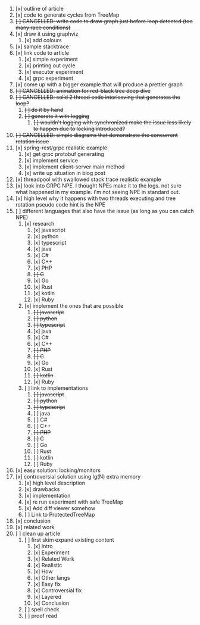 
1. [x] outline of article
2. [x] code to generate cycles from TreeMap
3. ~~[ ] CANCELLED: write code to draw graph just before loop detected (too many race conditions)~~
4. [x] draw it using graphviz
   1. [x] add colours
5. [x] sample stacktrace
6. [x] link code to article
   1. [x] simple experiment
   2. [x] printing out cycle
   3. [x] executor experiment
   3. [x] grpc experiment
7. [x] come up with a bigger example that will produce a prettier graph
8. ~~[ ] CANCELLED: animation for red-black tree deep dive~~
9.  ~~[ ] CANCELLED: solid 2 thread code interleaving that generates the loop?~~
    1.  ~~[ ] do it by hand~~
    2.  ~~[ ] generate it with logging~~
        1.  ~~[ ] wouldn't logging with synchronized make the issue less likely to happen due to locking introduced?~~
10. ~~[ ] CANCELLED: simple diagrams that demonstrate the concurrent rotation issue~~
11. [x] spring-rest/grpc realistic example
    1.  [x] get grpc protobuf generating
    2.  [x] implement service
    3.  [x] implement client-server main method
    4.  [x] write up situation in blog post
12. [x] threadpool with swallowed stack trace realistic example
13. [x] look into GRPC NPE. I thought NPEs make it to the logs. not sure what happened in my example. i'm not seeing NPE in standard out.
14. [x] high level why it happens with two threads executing and tree rotation
    pseudo code hint is the NPE
15. [ ] different languages that also have the issue (as long as you can catch NPE)
    1. [x] research
        1. [x] javascript
        2. [x] python
        3. [x] typescript
        4. [x] java
        5. [x] C#
        6. [x] C++
        7. [x] PHP
        8. ~~[ ] C~~
        9. [x] Go
        10. [x] Rust
        11. [x] kotlin
        12. [x] Ruby
    2. [x] implement the ones that are possible
        1. ~~[ ] javascript~~
        2. ~~[ ] python~~
        3. ~~[ ] typescript~~
        4. [x] java
        5. [x] C#
        6. [x] C++
        7. ~~[ ] PHP~~
        8. ~~[ ] C~~
        9. [x] Go
        10. [x] Rust
        11. ~~[ ] kotlin~~
        12. [x] Ruby
    3. [ ] link to implementations
        1. ~~[ ] javascript~~
        2. ~~[ ] python~~
        3. ~~[ ] typescript~~
        4. [ ] java
        5. [ ] C#
        6. [ ] C++
        7. ~~[ ] PHP~~
        8. ~~[ ] C~~
        9. [ ] Go
        10. [ ] Rust
        11. [ ] kotlin
        12. [ ] Ruby
16. [x] easy solution: locking/monitors
17. [x] controversial solution using lg(N) extra memory
    1.  [x] high level description
    2.  [x] drawbacks
    3.  [x] implementation
    4.  [x] re run experiment with safe TreeMap
    3.  [x] Add diff viewer somehow
    3.  [ ] Link to ProtectedTreeMap
18. [x] conclusion
19. [x] related work
20. [ ] clean up article
    1. [ ] first skim expand existing content
        1. [x] Intro
        1. [x] Experiment
        1. [x] Related Work
        1. [x] Realistic
        1. [x] How
        1. [x] Other langs
        1. [x] Easy fix
        1. [x] Controversial fix
        1. [x] Layered
        1. [x] Conclusion
    1. [ ] spell check
    1. [ ] proof read
